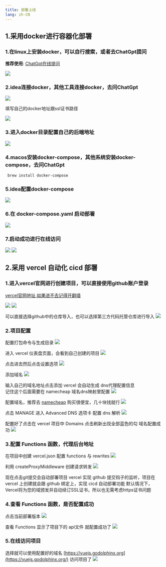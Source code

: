```yaml
---
title: 部署上线
lang: zh-CN
---
```


## 1.采用docker进行容器化部署

### 1.在linux上安装docker，可以自行搜索，或者去ChatGpt提问

**推荐使用**: [ChatGpt在线提问](https://chat.openai.com/chat)

![](/images/vue3/deployOnline/1.png)

### 2.idea连接docker，其他工具连接docker，去问ChatGpt

![](/images/vue3/deployOnline/2.png)

填写自己的docker地址跟ssl证书路径

![](/images/vue3/deployOnline/3.png)

### 3.进入docker目录配置自己的后端地址

![](/images/vue3/deployOnline/4.png)

### 4.macos安装docker-compose，其他系统安装docker-compose，去问ChatGpt

```shell
 brew install docker-compose
```

### 5.idea配置docker-compose

![](/images/vue3/deployOnline/5.png)

### 6.在 docker-compose.yaml 启动部署

![](/images/vue3/deployOnline/6.png)

### 7.启动成功进行在线访问

![](/images/vue3/deployOnline/7.png)
![](/images/vue3/deployOnline/8.png)

## 2.采用 vercel 自动化 cicd 部署

### 1.进入vercel官网进行创建项目，可以直接使用github账户登录

[vercel官网地址,如果进不去记得开翻墙](https://vercel.com)

![](/images/vue3/deployOnline/9.png)
![](/images/vue3/deployOnline/10.png)

可以直接选择github中的仓库导入，也可以选择第三方代码托管仓库进行导入
![](/images/vue3/deployOnline/11.png)

### 2.项目配置

配置打包命令与生成目录
![](/images/vue3/deployOnline/12.png)

进入 vercel 仪表盘页面，会看到自己创建的项目
![](/images/vue3/deployOnline/13.png)

点击进去然后点击设置选项
![](/images/vue3/deployOnline/14.png)

添加域名
![](/images/vue3/deployOnline/16.png)

输入自己的域名地址点击添加 vercel 会自动生成 dns代理配置信息 <br/>
记住这个后面需要在 namecheap 域名dns映射里配置
![](/images/vue3/deployOnline/25.png)

配置域名，推荐去 [namecheap](https://www.namecheap.com) 购买很便宜，几十块钱就行
![](/images/vue3/deployOnline/15.png)

点击 MANAGE 进入 Advanced DNS 选项卡 配置 dns 解析
![](/images/vue3/deployOnline/18.png)

配置好了点击在 vercel 项目中 Domains 点击刷新出现全部蓝色的勾 域名配置成功
![](/images/vue3/deployOnline/19.png)


### 3.配置 Functions 函数，代理后台地址

在项目中创建 vercel.json 配置 functions 与 rewrites
![](/images/vue3/deployOnline/20.png)

利用 createProxyMiddleware 创建请求转发
![](/images/vue3/deployOnline/21.png)

现在点击git提交会自动部署项目 vercel 实现 github 提交钩子的监听，项目在 vercel 上创建就会跟 github 绑定上，实现 cicd 自动部署功能
默认情况下，Vercel将为您的域颁发并自动续订SSL证书，所以也无需考虑https证书问题

### 4.查看 Functions 函数，是否配置成功

点击当前部署版本
![](/images/vue3/deployOnline/22.png)

查看 Functions 显示了项目下的 api文件 就配置成功了
![](/images/vue3/deployOnline/23.png)

### 5.在线访问项目

选择就可以使用配置好的域名 [https://vuejs.godolphinx.org](https://vuejs.godolphinx.org/) 访问项目了
![](/images/vue3/deployOnline/24.png)

